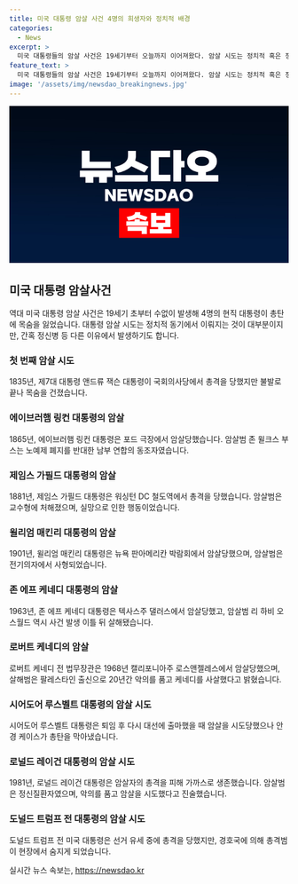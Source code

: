 ```yaml
---
title: 미국 대통령 암살 사건 4명의 희생자와 정치적 배경
categories:
  - News
excerpt: >
  미국 대통령들의 암살 사건은 19세기부터 오늘까지 이어져왔다. 암살 시도는 정치적 혹은 정신병적 동기로 이뤄지며, 첫 번째 시도는 앤드류 잭슨 대통령 때였다. 에이브러햄 링컨과 제임스 가필드 대통령은 암살을 당했고, 존 에프 케네디와 로널드 레이건 대통령도 암살 시도를 당했다. 마지막으로 도널드 트럼프 전 대통령은 유세 중 암살 시도를 당했지만 경호국에 의해 범인이 사살되었다.
feature_text: >
  미국 대통령들의 암살 사건은 19세기부터 오늘까지 이어져왔다. 암살 시도는 정치적 혹은 정신병적 동기로 이뤄지며, 첫 번째 시도는 앤드류 잭슨 대통령 때였다. 에이브러햄 링컨과 제임스 가필드 대통령은 암살을 당했고, 존 에프 케네디와 로널드 레이건 대통령도 암살 시도를 당했다. 마지막으로 도널드 트럼프 전 대통령은 유세 중 암살 시도를 당했지만 경호국에 의해 범인이 사살되었다.
image: '/assets/img/newsdao_breakingnews.jpg'
---
```


<p><img src="/assets/img/newsdao_breakingnews.jpg" alt="firstkoreanews 속보" /></p>

<h2 data-ke-size="size26">미국 대통령 암살사건</h2>

<p data-ke-size="size16">역대 미국 대통령 암살 사건은 19세기 초부터 수없이 발생해 4명의 현직 대통령이 총탄에 목숨을 잃었습니다. 대통령 암살 시도는 정치적 동기에서 이뤄지는 것이 대부분이지만, 간혹 정신병 등 다른 이유에서 발생하기도 합니다.</p>

<h3 data-ke-size="size22">첫 번째 암살 시도</h3>

<p data-ke-size="size16">1835년, 제7대 대통령 앤드류 잭슨 대통령이 국회의사당에서 총격을 당했지만 불발로 끝나 목숨을 건졌습니다.</p>

<h3 data-ke-size="size22">에이브러햄 링컨 대통령의 암살</h3>

<p data-ke-size="size16">1865년, 에이브러햄 링컨 대통령은 포드 극장에서 암살당했습니다. 암살범 존 윌크스 부스는 노예제 폐지를 반대한 남부 연합의 동조자였습니다.</p>

<h3 data-ke-size="size22">제임스 가필드 대통령의 암살</h3>

<p data-ke-size="size16">1881년, 제임스 가필드 대통령은 워싱턴 DC 철도역에서 총격을 당했습니다. 암살범은 교수형에 처해졌으며, 실망으로 인한 행동이었습니다.</p>

<h3 data-ke-size="size22">윌리엄 매킨리 대통령의 암살</h3>

<p data-ke-size="size16">1901년, 윌리엄 매킨리 대통령은 뉴욕 판아메리칸 박람회에서 암살당했으며, 암살범은 전기의자에서 사형되었습니다.</p>

<h3 data-ke-size="size22">존 에프 케네디 대통령의 암살</h3>

<p data-ke-size="size16">1963년, 존 에프 케네디 대통령은 텍사스주 댈러스에서 암살당했고, 암살범 리 하비 오스월드 역시 사건 발생 이틀 뒤 살해됐습니다.</p>

<h3 data-ke-size="size22">로버트 케네디의 암살</h3>

<p data-ke-size="size16">로버트 케네디 전 법무장관은 1968년 캘리포니아주 로스앤젤레스에서 암살당했으며, 살해범은 팔레스타인 출신으로 20년간 악의를 품고 케네디를 사살했다고 밝혔습니다.</p>

<h3 data-ke-size="size22">시어도어 루스벨트 대통령의 암살 시도</h3>

<p data-ke-size="size16">시어도어 루스벨트 대통령은 퇴임 후 다시 대선에 출마했을 때 암살을 시도당했으나 안경 케이스가 총탄을 막아냈습니다.</p>

<h3 data-ke-size="size22">로널드 레이건 대통령의 암살 시도</h3>

<p data-ke-size="size16">1981년, 로널드 레이건 대통령은 암살자의 총격을 피해 가까스로 생존했습니다. 암살범은 정신질환자였으며, 악의를 품고 암살을 시도했다고 진술했습니다.</p>

<h3 data-ke-size="size22">도널드 트럼프 전 대통령의 암살 시도</h3>

<p data-ke-size="size16">도널드 트럼프 전 미국 대통령은 선거 유세 중에 총격을 당했지만, 경호국에 의해 총격범이 현장에서 숨지게 되었습니다.</p>
실시간 뉴스 속보는, <a href="https://newsdao.kr" rel="dofollow">https://newsdao.kr</a>



